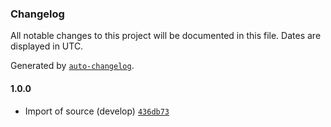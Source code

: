 ### Changelog

All notable changes to this project will be documented in this file. Dates are displayed in UTC.

Generated by [`auto-changelog`](https://github.com/CookPete/auto-changelog).

#### 1.0.0

- Import of source (develop) [`436db73`](https://github.com/rdkcentral/entservices-connectivity/commit/436db737f4edcdc0ef0017dc3359dc689254a5e3)
